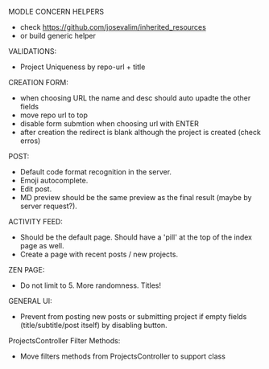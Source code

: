 MODLE CONCERN HELPERS
 * check https://github.com/josevalim/inherited_resources
 * or build generic helper

VALIDATIONS:
 * Project Uniqueness by repo-url + title

CREATION FORM:
 * when choosing URL the name and desc should auto upadte the other fields
 * move repo url to top
 * disable form submtion when choosing url with ENTER
 * after creation the redirect is blank although the project is created (check erros)

POST:
   * Default code format recognition in the server.
   * Emoji autocomplete.
   * Edit post.
   * MD preview should be the same preview as the final result (maybe by server request?).

ACTIVITY FEED:
   * Should be the default page. Should have a 'pill' at the top of the index page as well.
   * Create a page with recent posts / new projects.

ZEN PAGE:
   * Do not limit to 5. More randomness. Titles!

GENERAL UI:
   * Prevent from posting new posts or submitting project if empty fields (title/subtitle/post itself) by disabling button.

ProjectsController Filter Methods:
  * Move filters methods from ProjectsController to support class
